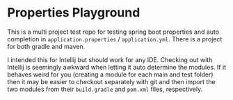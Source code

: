 Properties Playground
========================

This is a multi project test repo for testing spring boot properties and auto completion in 
`application.properties` / `application.yml`.  There is a project for both gradle and maven.  

I intended this for Intellij but should work for any IDE.  Checking out with Intellij is 
seemingly awkward when letting it auto determine the modules.  If it behaves weird for you 
(creating a module for each main and test folder) then it may be easier to checkout separately
with git and then import the two modules from their `build.gradle` and `pom.xml` files, respectively. 

